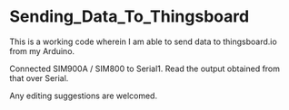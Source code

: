 # Sending_Data_To_Thingsboard
This is a working code wherein I am able to send data to thingsboard.io from my Arduino.

Connected SIM900A / SIM800 to Serial1.
Read the output obtained from that over Serial.


Any editing suggestions are welcomed.
